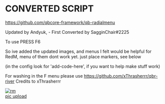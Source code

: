 # CONVERTED SCRIPT
https://github.com/qbcore-framework/qb-radialmenu

Updated by Andyuk, -
First Converted by SagginChair#2225

To use PRESS F6


So ive added the updated images, and menus I felt would be helpful for RedM, menu of them dont work yet. just place markers, see below

(in the config look for 'add-code-here', if you want to help make stuff work)

For washing in the F menu please use 
https://github.com/xThrasherrr/qbr-river
Credits to xThrasherrr

<a href="https://imgbb.com/"><img src="https://i.ibb.co/G9wV2wM/rm.png" alt="rm" border="0"></a><br /><a target='_blank' href='https://imgbb.com/'>pic upload</a><br />

